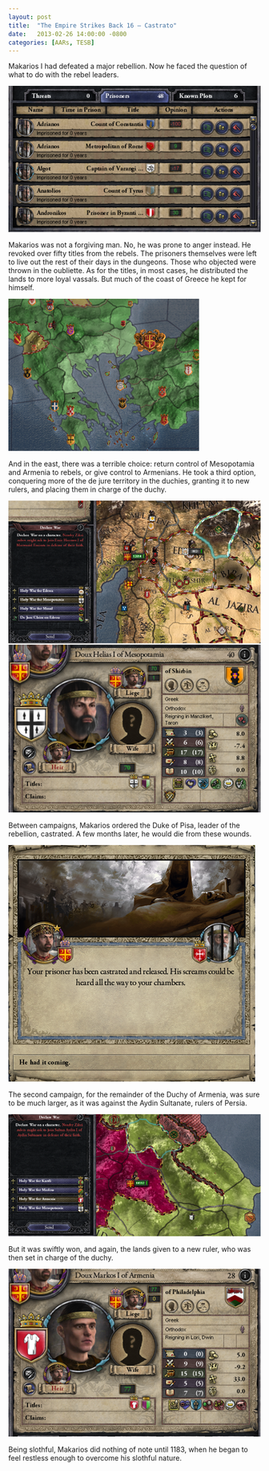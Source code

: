 ```yaml
---
layout: post
title:  "The Empire Strikes Back 16 – Castrato"
date:   2013-02-26 14:00:00 -0800
categories: [AARs, TESB]
---
```

Makarios I had defeated a major rebellion. Now he faced the question of what to do with the rebel leaders.

![](/assets/tesb_images/16-1.png)

Makarios was not a forgiving man. No, he was prone to anger instead. He revoked over fifty titles from the rebels. The prisoners themselves were left to live out the rest of their days in the dungeons. Those who objected were thrown in the oubliette. As for the titles, in most cases, he distributed the lands to more loyal vassals. But much of the coast of Greece he kept for himself.

![](/assets/tesb_images/16-2.png)

And in the east, there was a terrible choice: return control of Mesopotamia and Armenia to rebels, or give control to Armenians. He took a third option, conquering more of the de jure territory in the duchies, granting it to new rulers, and placing them in charge of the duchy.

![](/assets/tesb_images/16-3.png)![](/assets/tesb_images/16-4.png)

Between campaigns, Makarios ordered the Duke of Pisa, leader of the rebellion, castrated. A few months later, he would die from these wounds.

![](/assets/tesb_images/16-5.png)

The second campaign, for the remainder of the Duchy of Armenia, was sure to be much larger, as it was against the Aydin Sultanate, rulers of Persia.

![](/assets/tesb_images/16-6.png)

But it was swiftly won, and again, the lands given to a new ruler, who was then set in charge of the duchy.

![](/assets/tesb_images/16-7.png)

Being slothful, Makarios did nothing of note until 1183, when he began to feel restless enough to overcome his slothful nature.